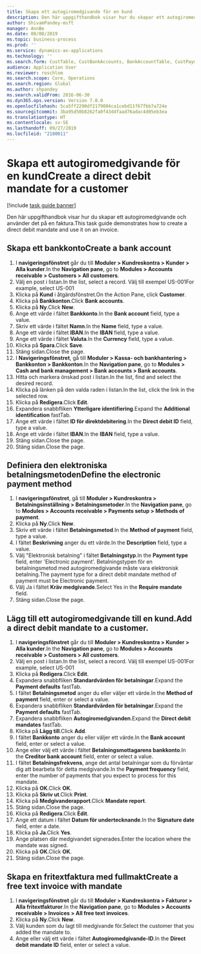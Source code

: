 ```yaml
---
title: Skapa ett autogiromedgivande för en kund
description: Den här uppgifthandbok visar hur du skapar ett autogiromedgivande och använder det på en faktura.
author: ShivamPandey-msft
manager: AnnBe
ms.date: 08/08/2019
ms.topic: business-process
ms.prod: ''
ms.service: dynamics-ax-applications
ms.technology: ''
ms.search.form: CustTable, CustBankAccounts, BankAccountTable, CustPaymMode, CustDirectDebitMandate, BankAccountTableLookUp, SrsReportViewerForm,  LogisticsAddressCityLookup, CustFreeInvoice, CustTableLookup
audience: Application User
ms.reviewer: roschlom
ms.search.scope: Core, Operations
ms.search.region: Global
ms.author: shpandey
ms.search.validFrom: 2016-06-30
ms.dyn365.ops.version: Version 7.0.0
ms.openlocfilehash: 5ca5ff2290df2179004ca1cebd11f67fbb7a724e
ms.sourcegitcommit: 3ba95d50b8262fa0f43d4faad76adac4d05eb3ea
ms.translationtype: HT
ms.contentlocale: sv-SE
ms.lasthandoff: 09/27/2019
ms.locfileid: "2180011"
---
```

# <a name="create-a-direct-debit-mandate-for-a-customer"></a><span data-ttu-id="a7afa-103">Skapa ett autogiromedgivande för en kund</span><span class="sxs-lookup"><span data-stu-id="a7afa-103">Create a direct debit mandate for a customer</span></span>

[!include [task guide banner](../../includes/task-guide-banner.md)]

<span data-ttu-id="a7afa-104">Den här uppgifthandbok visar hur du skapar ett autogiromedgivande och använder det på en faktura.</span><span class="sxs-lookup"><span data-stu-id="a7afa-104">This task guide demonstrates how to create a direct debit mandate and use it on an invoice.</span></span>


## <a name="create-a-bank-account"></a><span data-ttu-id="a7afa-105">Skapa ett bankkonto</span><span class="sxs-lookup"><span data-stu-id="a7afa-105">Create a bank account</span></span>
1. <span data-ttu-id="a7afa-106">I **navigeringsfönstret** går du till **Moduler > Kundreskontra > Kunder > Alla kunder**.</span><span class="sxs-lookup"><span data-stu-id="a7afa-106">In the **Navigation pane**, go to **Modules > Accounts receivable > Customers > All customers**.</span></span>
2. <span data-ttu-id="a7afa-107">Välj en post i listan.</span><span class="sxs-lookup"><span data-stu-id="a7afa-107">In the list, select a record.</span></span> <span data-ttu-id="a7afa-108">Välj till exempel US-001</span><span class="sxs-lookup"><span data-stu-id="a7afa-108">For example, select US-001</span></span>
3. <span data-ttu-id="a7afa-109">Klicka på **Kund** i åtgärdsfönstret.</span><span class="sxs-lookup"><span data-stu-id="a7afa-109">On the Action Pane, click **Customer**.</span></span>
4. <span data-ttu-id="a7afa-110">Klicka på **Bankkonton**.</span><span class="sxs-lookup"><span data-stu-id="a7afa-110">Click **Bank accounts**.</span></span>
5. <span data-ttu-id="a7afa-111">Klicka på **Ny**.</span><span class="sxs-lookup"><span data-stu-id="a7afa-111">Click **New**.</span></span>
6. <span data-ttu-id="a7afa-112">Ange ett värde i fältet **Bankkonto**.</span><span class="sxs-lookup"><span data-stu-id="a7afa-112">In the **Bank account** field, type a value.</span></span>
7. <span data-ttu-id="a7afa-113">Skriv ett värde i fältet **Namn**.</span><span class="sxs-lookup"><span data-stu-id="a7afa-113">In the **Name** field, type a value.</span></span>
8. <span data-ttu-id="a7afa-114">Ange ett värde i fältet **IBAN**.</span><span class="sxs-lookup"><span data-stu-id="a7afa-114">In the **IBAN** field, type a value.</span></span>
9. <span data-ttu-id="a7afa-115">Ange ett värde i fältet **Valuta**.</span><span class="sxs-lookup"><span data-stu-id="a7afa-115">In the **Currency** field, type a value.</span></span>
10. <span data-ttu-id="a7afa-116">Klicka på **Spara**.</span><span class="sxs-lookup"><span data-stu-id="a7afa-116">Click **Save**.</span></span>
11. <span data-ttu-id="a7afa-117">Stäng sidan.</span><span class="sxs-lookup"><span data-stu-id="a7afa-117">Close the page.</span></span>
12. <span data-ttu-id="a7afa-118">I **Navigeringsfönstret**, gå till **Moduler > Kassa- och bankhantering > Bankkonton > Bankkonton**.</span><span class="sxs-lookup"><span data-stu-id="a7afa-118">In the **Navigation pane**, go to **Modules > Cash and bank management > Bank accounts > Bank accounts**.</span></span>
13. <span data-ttu-id="a7afa-119">Hitta och markera önskad post i listan.</span><span class="sxs-lookup"><span data-stu-id="a7afa-119">In the list, find and select the desired record.</span></span>
14. <span data-ttu-id="a7afa-120">Klicka på länken på den valda raden i listan.</span><span class="sxs-lookup"><span data-stu-id="a7afa-120">In the list, click the link in the selected row.</span></span>
15. <span data-ttu-id="a7afa-121">Klicka på **Redigera**.</span><span class="sxs-lookup"><span data-stu-id="a7afa-121">Click **Edit**.</span></span>
16. <span data-ttu-id="a7afa-122">Expandera snabbfliken **Ytterligare identifiering**.</span><span class="sxs-lookup"><span data-stu-id="a7afa-122">Expand the **Additional identification** fastTab.</span></span>
17. <span data-ttu-id="a7afa-123">Ange ett värde i fältet **ID för direktdebitering**.</span><span class="sxs-lookup"><span data-stu-id="a7afa-123">In the **Direct debit ID** field, type a value.</span></span>
18. <span data-ttu-id="a7afa-124">Ange ett värde i fältet **IBAN**.</span><span class="sxs-lookup"><span data-stu-id="a7afa-124">In the **IBAN** field, type a value.</span></span>
19. <span data-ttu-id="a7afa-125">Stäng sidan.</span><span class="sxs-lookup"><span data-stu-id="a7afa-125">Close the page.</span></span>
20. <span data-ttu-id="a7afa-126">Stäng sidan.</span><span class="sxs-lookup"><span data-stu-id="a7afa-126">Close the page.</span></span>

## <a name="define-the-electronic-payment-method"></a><span data-ttu-id="a7afa-127">Definiera den elektroniska betalningsmetoden</span><span class="sxs-lookup"><span data-stu-id="a7afa-127">Define the electronic payment method</span></span>
1. <span data-ttu-id="a7afa-128">I **navigeringsfönstret**, gå till **Moduler > Kundreskontra > Betalningsinställning > Betalningsmetoder**.</span><span class="sxs-lookup"><span data-stu-id="a7afa-128">In the **Navigation pane**, go to **Modules > Accounts receivable > Payments setup > Methods of payment**.</span></span>
2. <span data-ttu-id="a7afa-129">Klicka på **Ny**.</span><span class="sxs-lookup"><span data-stu-id="a7afa-129">Click **New**.</span></span>
3. <span data-ttu-id="a7afa-130">Skriv ett värde i fältet **Betalningsmetod**.</span><span class="sxs-lookup"><span data-stu-id="a7afa-130">In the **Method of payment** field, type a value.</span></span>
4. <span data-ttu-id="a7afa-131">I fältet **Beskrivning** anger du ett värde.</span><span class="sxs-lookup"><span data-stu-id="a7afa-131">In the **Description** field, type a value.</span></span>
5. <span data-ttu-id="a7afa-132">Välj "Elektronisk betalning" i fältet **Betalningstyp**.</span><span class="sxs-lookup"><span data-stu-id="a7afa-132">In the **Payment type** field, enter 'Electronic payment'.</span></span> <span data-ttu-id="a7afa-133">Betalningstypen för en betalningsmetod med autogiromedgivande måste vara elektronisk betalning.</span><span class="sxs-lookup"><span data-stu-id="a7afa-133">The payment type for a direct debit mandate method of payment must be Electronic payment.</span></span>
6. <span data-ttu-id="a7afa-134">Välj Ja i fältet **Kräv medgivande**.</span><span class="sxs-lookup"><span data-stu-id="a7afa-134">Select Yes in the **Require mandate** field.</span></span>
7. <span data-ttu-id="a7afa-135">Stäng sidan.</span><span class="sxs-lookup"><span data-stu-id="a7afa-135">Close the page.</span></span>

## <a name="add-a-direct-debit-mandate-to-a-customer"></a><span data-ttu-id="a7afa-136">Lägg till ett autogiromedgivande till en kund.</span><span class="sxs-lookup"><span data-stu-id="a7afa-136">Add a direct debit mandate to a customer.</span></span>
1. <span data-ttu-id="a7afa-137">I **navigeringsfönstret** går du till **Moduler > Kundreskontra > Kunder > Alla kunder**.</span><span class="sxs-lookup"><span data-stu-id="a7afa-137">In the **Navigation pane**, go to **Modules > Accounts receivable > Customers > All customers**.</span></span>
2. <span data-ttu-id="a7afa-138">Välj en post i listan.</span><span class="sxs-lookup"><span data-stu-id="a7afa-138">In the list, select a record.</span></span> <span data-ttu-id="a7afa-139">Välj till exempel US-001</span><span class="sxs-lookup"><span data-stu-id="a7afa-139">For example, select US-001</span></span>
3. <span data-ttu-id="a7afa-140">Klicka på **Redigera**.</span><span class="sxs-lookup"><span data-stu-id="a7afa-140">Click **Edit**.</span></span>
4. <span data-ttu-id="a7afa-141">Expandera snabbfliken **Standardvärden för betalningar**.</span><span class="sxs-lookup"><span data-stu-id="a7afa-141">Expand the **Payment defaults** fastTab.</span></span>
5. <span data-ttu-id="a7afa-142">I fältet **Betalningsmetod** anger du eller väljer ett värde.</span><span class="sxs-lookup"><span data-stu-id="a7afa-142">In the **Method of payment** field, enter or select a value.</span></span>
6. <span data-ttu-id="a7afa-143">Expandera snabbfliken **Standardvärden för betalningar**.</span><span class="sxs-lookup"><span data-stu-id="a7afa-143">Expand the **Payment defaults** fastTab.</span></span>
7. <span data-ttu-id="a7afa-144">Expandera snabbfliken **Autogiromedgivanden**.</span><span class="sxs-lookup"><span data-stu-id="a7afa-144">Expand the **Direct debit mandates** fastTab.</span></span>
8. <span data-ttu-id="a7afa-145">Klicka på **Lägg till**.</span><span class="sxs-lookup"><span data-stu-id="a7afa-145">Click **Add**.</span></span>
9. <span data-ttu-id="a7afa-146">I fältet **Bankkonto** anger du eller väljer ett värde.</span><span class="sxs-lookup"><span data-stu-id="a7afa-146">In the **Bank account** field, enter or select a value.</span></span>
10. <span data-ttu-id="a7afa-147">Ange eller välj ett värde i fältet **Betalningsmottagarens bankkonto**.</span><span class="sxs-lookup"><span data-stu-id="a7afa-147">In the **Creditor bank account** field, enter or select a value.</span></span>
11. <span data-ttu-id="a7afa-148">I fältet **Betalningsfrekvens**, ange det antal betalningar som du förväntar dig att bearbeta för detta medgivande.</span><span class="sxs-lookup"><span data-stu-id="a7afa-148">In the **Payment frequency** field, enter the number of payments that you expect to process for this mandate.</span></span>
12. <span data-ttu-id="a7afa-149">Klicka på **OK**.</span><span class="sxs-lookup"><span data-stu-id="a7afa-149">Click **OK**.</span></span>
13. <span data-ttu-id="a7afa-150">Klicka på **Skriv ut**.</span><span class="sxs-lookup"><span data-stu-id="a7afa-150">Click **Print**.</span></span>
14. <span data-ttu-id="a7afa-151">Klicka på **Medgivanderapport**.</span><span class="sxs-lookup"><span data-stu-id="a7afa-151">Click **Mandate report**.</span></span>
15. <span data-ttu-id="a7afa-152">Stäng sidan.</span><span class="sxs-lookup"><span data-stu-id="a7afa-152">Close the page.</span></span>
16. <span data-ttu-id="a7afa-153">Klicka på **Redigera**.</span><span class="sxs-lookup"><span data-stu-id="a7afa-153">Click **Edit**.</span></span>
17. <span data-ttu-id="a7afa-154">Ange ett datum i fältet **Datum för undertecknande**.</span><span class="sxs-lookup"><span data-stu-id="a7afa-154">In the **Signature date** field, enter a date.</span></span>
18. <span data-ttu-id="a7afa-155">Klicka på **Ja**.</span><span class="sxs-lookup"><span data-stu-id="a7afa-155">Click **Yes**.</span></span>
19. <span data-ttu-id="a7afa-156">Ange platsen där medgivandet signerades.</span><span class="sxs-lookup"><span data-stu-id="a7afa-156">Enter the location where the mandate was signed.</span></span>
20. <span data-ttu-id="a7afa-157">Klicka på **OK**.</span><span class="sxs-lookup"><span data-stu-id="a7afa-157">Click **OK**.</span></span>
21. <span data-ttu-id="a7afa-158">Stäng sidan.</span><span class="sxs-lookup"><span data-stu-id="a7afa-158">Close the page.</span></span>

## <a name="create-a-free-text-invoice-with-mandate"></a><span data-ttu-id="a7afa-159">Skapa en fritextfaktura med fullmakt</span><span class="sxs-lookup"><span data-stu-id="a7afa-159">Create a free text invoice with mandate</span></span>
1. <span data-ttu-id="a7afa-160">I **navigeringsfönstret** går du till **Moduler > Kundreskontra > Fakturor > Alla fritextfakturor**.</span><span class="sxs-lookup"><span data-stu-id="a7afa-160">In the **Navigation pane**, go to **Modules > Accounts receivable > Invoices > All free text invoices**.</span></span>
2. <span data-ttu-id="a7afa-161">Klicka på **Ny**.</span><span class="sxs-lookup"><span data-stu-id="a7afa-161">Click **New**.</span></span>
3. <span data-ttu-id="a7afa-162">Välj kunden som du lagt till medgivande för.</span><span class="sxs-lookup"><span data-stu-id="a7afa-162">Select the customer that you added the mandate to.</span></span>
4. <span data-ttu-id="a7afa-163">Ange eller välj ett värde i fältet **Autogiromedgivande-ID**.</span><span class="sxs-lookup"><span data-stu-id="a7afa-163">In the **Direct debit mandate ID** field, enter or select a value.</span></span>

